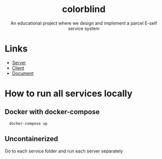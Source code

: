 <h1 align="center">colorblind</h1>

<p align="center">An educational project where we design and implement a parcel E-self service system</p>

# Links

- [Server](./Colorblind)
- [Client](./client)
- [Document](./docs)

# How to run all services locally

## Docker with docker-compose

```
  docker-compose up
```

## Uncontainerized

Go to each service folder and run each server separately
